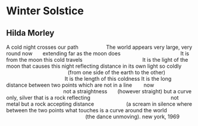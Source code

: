 # Winter Solstice
## Hilda Morley
A cold night crosses
our path
                  The world appears
very large, very
round now       extending
far as the moon does
                                        It is from
the moon this cold travels
                                        It is
the light of the moon that causes
this night reflecting distance in its own
light so coldly
                                          (from one side of
the earth to the other)
                                        It is the length of this coldness
It is the long distance
between two points which are
not in a line        now
                                       not a
straightness       (however
straight) but a curve only,
silver that is a rock reflecting
                                                      not metal
but a rock accepting
distance
                     (a scream in silence
where between the two
points what touches
is a curve around the world
                                                      (the dance unmoving).
new york, 1969